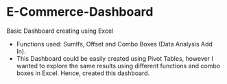 # E-Commerce-Dashboard
Basic Dashboard creating using Excel
- Functions used: SumIfs, Offset and Combo Boxes (Data Analysis Add In).
- This Dashboard could be easily created using Pivot Tables, however I wanted to explore the same results using different functions and combo boxes in Excel. Hence, created this dashboard.
